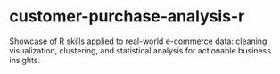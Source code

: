 # customer-purchase-analysis-r
Showcase of R skills applied to real-world e-commerce data: cleaning, visualization, clustering, and statistical analysis for actionable business insights.
